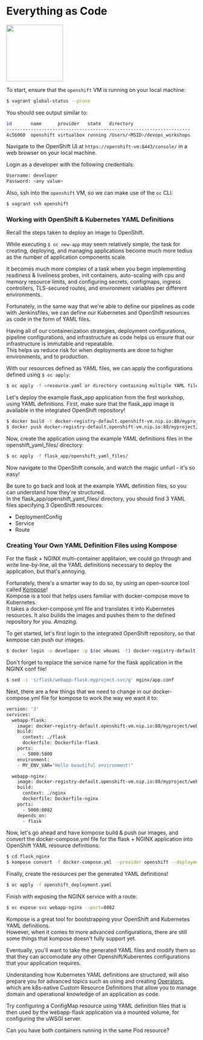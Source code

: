 # Everything as Code

<img src="images/jenkins.png" width="150">

To start, ensure that the `openshift` VM is running on your local machine:
```bash
$ vagrant global-status --prune
```
You should see output similar to:
```sh
id       name      provider   state   directory
--------------------------------------------------------------------
4c56060  openshift virtualbox running /Users/<MSID>/devops_workshops
```

Navigate to the OpenShift UI at `https://openshift-vm:8443/console/` in a web browser on your local machine.

Login as a developer with the following credentials:
```sh
Username: developer
Password: <any value>
```

Also, ssh into the `openshift` VM, so we can make use of the `oc` CLI:
```bash
$ vagrant ssh openshift
```

### Working with OpenShift & Kubernetes YAML Definitions

Recall the steps taken to deploy an image to OpenShift.  

While executing `$ oc new-app` may seem relatively simple, the task for creating, deploying, 
and managing applications become much more tedius as the number of application components scale.

It becomes much more complex of a task when you begin implementing readiness & liveliness probes, init containers, 
auto-scaling with cpu and memory resource limits,
and configuring secrets, configmaps, ingress controllers, TLS-secured routes, and environment variables per different environments.

Fortunately, in the same way that we're able to define our pipelines as code with Jenkinsfiles,
we can define our Kubernetes and OpenShift resources as code in the form of YAML files.

Having all of our containerization strategies, deployment configurations, pipeline configurations, and infrastructure as
code helps us ensure that our infrastructure is immutable and repeatable.  
This helps us reduce risk for when deployments are done to higher environments, and to production.

With our resources defined as YAML files, we can apply the configurations defined using `$ oc apply`:

```bash
$ oc apply -f <resource.yaml or directory containing multiple YAML files>
```

Let's deploy the example flask_app application from the first workshop, using YAML definitions.
First, make sure that the flask_app image is available in the integrated OpenShift repository!  
```bash
$ docker build -t docker-registry-default.openshift-vm.nip.io:80/myproject/flask-app:1.0.0 flask_app/
$ docker push docker-registry-default.openshift-vm.nip.io:80/myproject/flask-app:1.0.0
```

Now, create the application using the example YAML definitions files in the openshift_yaml_files/ directory:
```bash
$ oc apply -f flask_app/openshift_yaml_files/
```

Now navigate to the OpenShift console, and watch the magic unfurl - it's so easy!

Be sure to go back and look at the example YAML definition files, so you can understand how they're structured.  
In the flask_app/openshift_yaml_files/ directory, you should find 3 YAML files specifying 3 OpenShift resources:
- DeploymentConfig
- Service
- Route



### Creating Your Own YAML Definition Files using Kompose

For the flask + NGINX multi-container applitaion, we could go through and write line-by-line, all the YAML definitions
necessary to deploy the application, but that's annoying.   

Fortunately, there's a smarter way to do so, by using an open-source tool called [Kompose](http://kompose.io/)!  
Kompose is a tool that helps users familiar with docker-compose move to Kubernetes.   
It takes a docker-compose.yml file and translates it into Kubernetes resources.
It also builds the images and pushes them to the defined repository for you.  *Amazing*.

To get started, let's first login to the integrated OpenShift repository, so that kompose can push our images.
```bash
$ docker login -u developer -p $(oc whoami -t) docker-registry-default.openshift-vm.nip.io:80
```

Don't forget to replace the service name for the flask application in the NGINX conf file!
```bash
$ sed -i 's/flask/webapp-flask.myproject.svc/g' nginx/app.conf
```

Next, there are a few things that we need to change in our docker-compose.yml file 
for kompose to work the way we want it to:
```Dockerfile
version: '3'
services:
  webapp-flask:
    image: docker-registry-default.openshift-vm.nip.io:80/myproject/webapp-flask:1.0.0
    build:
      context: ./flask
      dockerfile: Dockerfile-flask
    ports:
      - 5000:5000
    environment:
    - MY_ENV_VAR="Hello beautiful environment!"

  webapp-nginx:
    image: docker-registry-default.openshift-vm.nip.io:80/myproject/webapp-nginx:1.0.0
    build:
      context: ./nginx
      dockerfile: Dockerfile-nginx
    ports:
      - 5000:8082
    depends_on:
      - flask
```

Now, let's go ahead and have kompose build & push our images, and convert the docker-compose.yml file 
for the flask + NGINX application into OpenShift YAML resource definitions:
```bash
$ cd flask_nginx
$ kompose convert -f docker-compose.yml --provider openshift --deployment-config -o openshift_deployment.yaml --build local
```

Finally, create the resources per the generated YAML definitions!
```bash
$ oc apply -f openshift_deployment.yaml
```
Finish with exposing the NGINX service with a route:
```bash
$ oc expose svc webapp-nginx --port=8082
```

Kompose is a great tool for bootstrapping your OpenShift and Kubernetes YAML definitions.  
However, when it comes to more advanced configurations, there are still some things that kompose doesn't fully support yet.

Eventually, you'll want to take the generated YAML files and modify them so that they can accomodate 
any other Openshift/Kuberentes configurations that your application requires. 

Understanding how Kubernetes YAML definitions are structured, will also prepare you for advanced topics such as
using and creating [Operators](https://coreos.com/operators/), which are k8s-native Custom Resource Definitions that
allow you to manage domain and operational knowledge of an application as code.

Try configuring a ConfigMap resource using YAML definition files that is then used by the 
webapp-flask application via a mounted volume, for configuring the uWSGI server.

Can you have both containers running in the same Pod resource?

